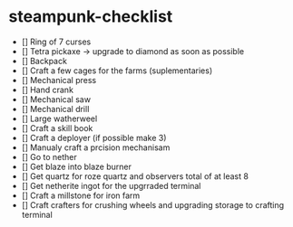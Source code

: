 # steampunk-checklist
- [] Ring of 7 curses
- [] Tetra pickaxe -> upgrade to diamond as soon as possible
- [] Backpack
- [] Craft a few cages for the farms (suplementaries)
- [] Mechanical press
- [] Hand crank
- [] Mechanical saw
- [] Mechanical drill
- [] Large watherweel
- [] Craft a skill book
- [] Craft a deployer (if possible make 3)
- [] Manualy craft a prcision mechanisam
- [] Go to nether
- [] Get blaze into blaze burner
- [] Get quartz for roze quartz and observers total of at least 8
- [] Get netherite ingot for the upgrraded terminal
- [] Craft a millstone for iron farm
- [] Craft crafters for crushing wheels and upgrading storage to crafting terminal
